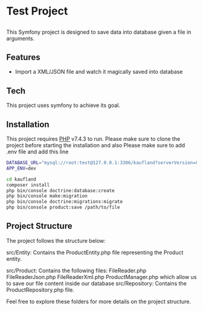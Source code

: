 # Test Project
## 




This Symfony project is designed to save data into database given a file in arguments.

## Features

- Import a XML/JSON file and watch it magically saved into database



## Tech

This project uses symfony to achieve its goal.

## Installation

This project requires [PHP](https://www.php.net//) v7.4.3 to run. Please make sure to clone the project before starting the installation and also
Please make sure to add .env file and add this line
```sh
DATABASE_URL="mysql://root:test@127.0.0.1:3306/kaufland?serverVersion=8.2.0"
APP_ENV=dev
```
```sh
cd kaufland
composer install
php bin/console doctrine:database:create
php bin/console make:migration
php bin/console doctrine:migrations:migrate
php bin/console product:save /path/to/file
```

## Project Structure

The project follows the structure below:

 src/Entity: Contains the ProductEntity.php file representing the Product entity.

 src/Product: Contains the following files:
     FileReader.php
     FileReaderJson.php
     FileReaderXml.php
     ProductManager.php
which allow us to save our file content inside our database
 src/Repository: Contains the ProductRepository.php file.

Feel free to explore these folders for more details on the project structure.
